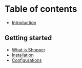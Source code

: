# Table of contents

* [Introduction](introduction.md)

## Getting started

* [What is Shopper](getting-started/what-is-shopper.md)
* [Installation](getting-started/installation.md)
* [Configurations](getting-started/configurations.md)

